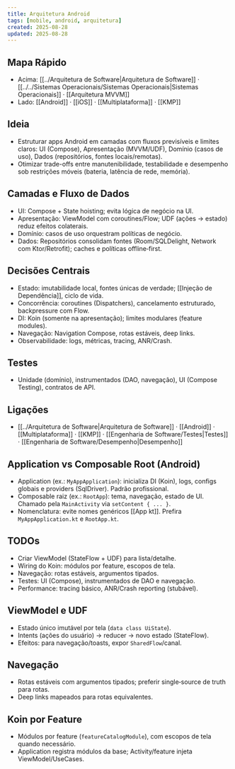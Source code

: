 ```yaml
---
title: Arquitetura Android
tags: [mobile, android, arquitetura]
created: 2025-08-28
updated: 2025-08-28
---
```


## Mapa Rápido
- Acima: [[../Arquitetura de Software|Arquitetura de Software]] · [[../../Sistemas Operacionais/Sistemas Operacionais|Sistemas Operacionais]] · [[Arquitetura MVVM]]
- Lado: [[Android]] · [[iOS]] · [[Multiplataforma]] · [[KMP]]

## Ideia
- Estruturar apps Android em camadas com fluxos previsíveis e limites claros: UI (Compose), Apresentação (MVVM/UDF), Domínio (casos de uso), Dados (repositórios, fontes locais/remotas).
- Otimizar trade-offs entre manutenibilidade, testabilidade e desempenho sob restrições móveis (bateria, latência de rede, memória).

## Camadas e Fluxo de Dados
- UI: Compose + State hoisting; evita lógica de negócio na UI.
- Apresentação: ViewModel com coroutines/Flow; UDF (ações → estado) reduz efeitos colaterais.
- Domínio: casos de uso orquestram políticas de negócio.
- Dados: Repositórios consolidam fontes (Room/SQLDelight, Network com Ktor/Retrofit); caches e políticas offline‑first.

## Decisões Centrais
- Estado: imutabilidade local, fontes únicas de verdade; [[Injeção de Dependência]], ciclo de vida.
- Concorrência: coroutines (Dispatchers), cancelamento estruturado, backpressure com Flow.
- DI: Koin (somente na apresentação); limites modulares (feature modules).
- Navegação: Navigation Compose, rotas estáveis, deep links.
- Observabilidade: logs, métricas, tracing, ANR/Crash.

## Testes
- Unidade (domínio), instrumentados (DAO, navegação), UI (Compose Testing), contratos de API.

## Ligações
- [[../Arquitetura de Software|Arquitetura de Software]] · [[Android]] · [[Multiplataforma]] · [[KMP]]  · [[Engenharia de Software/Testes|Testes]] · [[Engenharia de Software/Desempenho|Desempenho]]

## Application vs Composable Root (Android)
- Application (ex.: `MyAppApplication`): inicializa DI (Koin), logs, configs globais e providers (SqlDriver). Padrão profissional.
- Composable raiz (ex.: `RootApp`): tema, navegação, estado de UI. Chamado pela `MainActivity` via `setContent { ... }`.
- Nomenclatura: evite nomes genéricos [[App kt]]. Prefira `MyAppApplication.kt` e `RootApp.kt`.


## TODOs
- Criar ViewModel (StateFlow + UDF) para lista/detalhe.
- Wiring do Koin: módulos por feature, escopos de tela.
- Navegação: rotas estáveis, argumentos tipados.
- Testes: UI (Compose), instrumentados de DAO e navegação.
- Performance: tracing básico, ANR/Crash reporting (stubável).

## ViewModel e UDF
- Estado único imutável por tela (`data class UiState`).
- Intents (ações do usuário) → reducer → novo estado (StateFlow).
- Efeitos: para navegação/toasts, expor `SharedFlow`/canal.

## Navegação
- Rotas estáveis com argumentos tipados; preferir single‑source de truth para rotas.
- Deep links mapeados para rotas equivalentes.

## Koin por Feature
- Módulos por feature (`featureCatalogModule`), com escopos de tela quando necessário.
- Application registra módulos da base; Activity/feature injeta ViewModel/UseCases.
